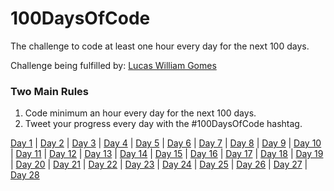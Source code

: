 # 100DaysOfCode
The challenge to code at least one hour every day for the next 100 days.

Challenge being fulfilled by: [Lucas William Gomes](https://twitter.com/lucz_william)

### Two Main Rules
1.  Code minimum an hour every day for the next 100 days.
2.  Tweet your progress every day with the #100DaysOfCode hashtag.

[Day 1](https://twitter.com/lucz_william/status/1357179442536337408) |
[Day 2](https://twitter.com/lucz_william/status/1357517047413014529) |
[Day 3](https://twitter.com/lucz_william/status/1357936766481752064) |
[Day 4](https://twitter.com/lucz_william/status/1358213991022100480) |
[Day 5](https://twitter.com/lucz_william/status/1358543411213697033) |
[Day 6](https://twitter.com/lucz_william/status/1359133161377189896) |
[Day 7](https://twitter.com/lucz_william/status/1359348528108232704) |
[Day 8](https://twitter.com/lucz_william/status/1359689300439351299) |
[Day 9](https://twitter.com/lucz_william/status/1360081779038765056) |
[Day 10](https://twitter.com/lucz_william/status/1360413314833088514) |
[Day 11](https://twitter.com/lucz_william/status/1360769764180787201) |
[Day 12](https://twitter.com/lucz_william/status/1361141871167344644) | 
[Day 13](https://twitter.com/lucz_william/status/1361509074400083969) |
[Day 14](https://twitter.com/lucz_william/status/1361509074400083969) |
[Day 15](https://twitter.com/lucz_william/status/1362447714915606528) |
[Day 16](https://twitter.com/lucz_william/status/1362600390408167425) |
[Day 17](https://twitter.com/lucz_william/status/1362994863789203456) |
[Day 18](https://twitter.com/lucz_william/status/1363362424200581120) |
[Day 19](https://twitter.com/lucz_william/status/1363842915743711236) |
[Day 20](https://twitter.com/lucz_william/status/1364051025628454916) |
[Day 21](https://twitter.com/lucz_william/status/1364462372191109120) |
[Day 22](https://twitter.com/lucz_william/status/1364896125472415752) |
[Day 23](https://twitter.com/lucz_william/status/1365135465872056320) |
[Day 24](https://twitter.com/lucz_william/status/1365512564600418304) |
[Day 25](https://twitter.com/lucz_william/status/1365819284388270081) |
[Day 26](https://twitter.com/lucz_william/status/1366362416515346432) |
[Day 27](https://twitter.com/lucz_william/status/1366572390092840961) |
[Day 28](https://twitter.com/lucz_william/status/1367076205170724865)
